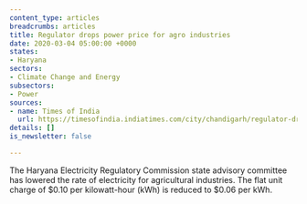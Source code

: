 ```yaml
---
content_type: articles
breadcrumbs: articles
title: Regulator drops power price for agro industries
date: 2020-03-04 05:00:00 +0000
states:
- Haryana
sectors:
- Climate Change and Energy
subsectors:
- Power
sources:
- name: Times of India
  url: https://timesofindia.indiatimes.com/city/chandigarh/regulator-drops-power-price-for-agro-industries/articleshow/74421751.cms
details: []
is_newsletter: false

---
```

The Haryana Electricity Regulatory Commission state advisory committee has lowered the rate of electricity for agricultural industries. The flat unit charge of $0.10 per kilowatt-hour (kWh) is reduced to $0.06 per kWh.
